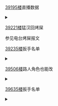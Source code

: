 [39195楼](https://bbs.nga.cn/read.php?tid=25842567&page=1960#l39195)直播数据

<details>
  <summary></summary>
  2021年4月26日直播1次<br>
  mc<br>
  <img src="https://img.nga.178.com/attachments/mon_202104/28/-zue37Q8h37-elrlZaT3cS1dy-8c.png"></img><br>
  2021-04-26 20:00 - 2021-04-27 00:59<br>
  好评数：23.5k 差评数：0.5k 最高同接：12.4k 平均同接：7.1k 总点击量：195.6k<br>
  <br>
  2021年4月27日直播2次<br>
  删档鬼叫<br>
  <img src="https://img.nga.178.com/attachments/mon_202104/28/-zue37Q8h37-cry9ZbT3cS1dy-8c.png"></img><br>
  2021-04-27 11:00 - 2021-04-27 12:28<br>
  好评数：15.8k 差评数：0.2k 最高同接：8.1k 平均同接：6.9k 总点击量：100.6k<br>
  <br>
  mhr<br>
  <img src="https://img.nga.178.com/attachments/mon_202104/28/-zue37Q8h37-8v98ZaT3cS1dy-8c.png"></img><br>
  2021-04-27 20:00 - 2021-04-28 00:36<br>
  好评数：13.6k 差评数：0.3k 最高同接：7.6k 平均同接：4.8k 总点击量：111.1k
</details>

[39221楼](https://bbs.nga.cn/read.php?tid=25842567&page=1962#l39221)猛汉回烤屎

参见电台烤屎报文

[39235楼](https://bbs.nga.cn/read.php?tid=25842567&page=1962#l39235)扳手名单

<details>
  <summary></summary>
  昨晚蝗粉扳手<br>
  <br>
  こし cocido<br>
  桐生じょじょじょん<br>
  Rho
</details>

[39506楼](https://bbs.nga.cn/read.php?tid=25842567&page=1976#l39506)路人角色也能改

<details>
  <summary></summary>
  <img src="https://img.nga.178.com/attachments/mon_202104/28/-zue37Q8h3n-he1nK1uT3cSk3-sg.jpg"></img><br>
  好吧，楼下有人提醒，我重新看了一下，是粉丝指出的问题，然后制作组去找的力八一，不是力八一主动找的，我的锅。<br>
  <br>
  这波是动画方自主规避，没啥好理解的<br>
  <br>
  具体来说就是异世界魔王这番的第二话出现了兔田佩克拉形象的路人角色，然后力八一就去找制作组交涉去了，交涉结果就是这个路人角色要改一下。
</details>

[39635楼](https://bbs.nga.cn/read.php?tid=25842567&page=1982#l39635)扳手名单

<details>
  <summary></summary>
  绿幕蝗粉扳手<br>
  <br>
  こし cocido<br>
  桐生じょじょじょん<br>
  Rho
</details>